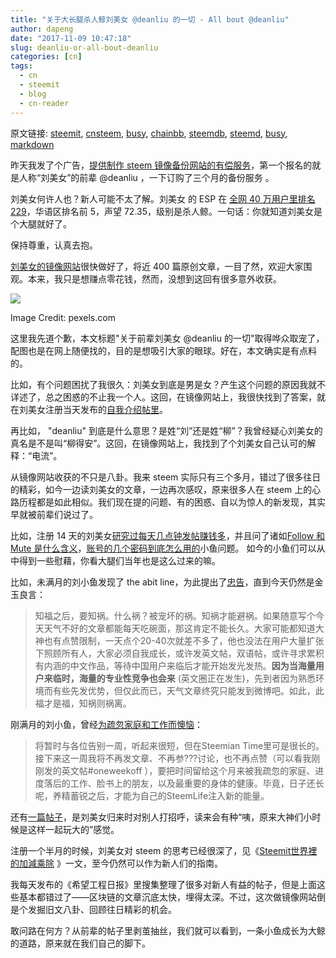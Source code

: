 ```yaml
---
title: "关于大长腿杀人鲸刘美女 @deanliu 的一切 - All bout @deanliu"
author: dapeng
date: "2017-11-09 10:47:18"
slug: deanliu-or-all-bout-deanliu
categories: [cn]
tags: 
  - cn
  - steemit
  - blog
  - cn-reader
---
```


原文链接: [steemit](https://steemit.com/cn/@dapeng/deanliu-or-all-bout-deanliu), [cnsteem](https://cnsteem.com/cn/@dapeng/deanliu-or-all-bout-deanliu), [busy](https://busy.org/cn/@dapeng/deanliu-or-all-bout-deanliu), [chainbb](https://chainbb.com/cn/@dapeng/deanliu-or-all-bout-deanliu), [steemdb](https://steemdb.com/cn/@dapeng/deanliu-or-all-bout-deanliu), [steemd](https://steemd.com/cn/@dapeng/deanliu-or-all-bout-deanliu), [busy](https://busy.org/cn/@dapeng/deanliu-or-all-bout-deanliu), [markdown](https://raw.githubusercontent.com/pzhaonet/steem_dapeng/master/content/post/deanliu-or-all-bout-deanliu.md)

昨天我发了个广告，[提供制作 steem 镜像备份网站的有偿服务](https://cnsteem.com/cn/@dapeng/or-10-sbd-to-build-a-mirror-site-for-your-own-steem-posts)，第一个报名的就是人称“刘美女”的前辈 @deanliu ，一下订购了三个月的备份服务 。

刘美女何许人也？新人可能不太了解。刘美女 的 ESP 在 [全网 40 万用户里排名 229](https://cnsteem.com/steemit/@nationalpark/observation-and-analysis-to-please-the-lord)，华语区排名前 5，声望 72.35，级别是杀人鲸。一句话：你就知道刘美女是个大腿就好了。

保持尊重，认真去抱。


[刘美女的镜像网站](https://deancrypto.netlify.com/)很快做好了，将近 400 篇原创文章，一目了然，欢迎大家围观。本来，我只是想赚点零花钱，然而，没想到这回有很多意外收获。

![](https://static.pexels.com/photos/90754/woman-portrait-girl-color-90754.jpeg)

Image Credit: pexels.com

这里我先道个歉，本文标题"关于前辈刘美女 @deanliu 的一切"取得哗众取宠了，配图也是在网上随便找的，目的是想吸引大家的眼球。好在，本文确实是有点料的。


比如，有个问题困扰了我很久：刘美女到底是男是女？产生这个问题的原因我就不详述了，总之困惑的不止我一个人。这回，在镜像网站上，我很快找到了答案，就在刘美女注册当天发布的[自我介绍帖里](https://deancrypto.netlify.com/post/a-father-from-taiwan-thinking-introducing-myself-a-bit/)。

再比如， "deanliu" 到底是什么意思？是姓“刘”还是姓“柳”？我曾经疑心刘美女的真名是不是叫“柳得安”。这回，在镜像网站上，我找到了个刘美女自己认可的解释：“电流”。


从镜像网站收获的不只是八卦。我来 steem 实际只有三个多月，错过了很多往日的精彩，如今一边读刘美女的文章，一边再次感叹，原来很多人在 steem 上的心路历程都是如此相似。我们现在提的问题、有的困惑、自以为惊人的新发现，其实早就被前辈们说过了。



比如，注册 14 天的刘美女[研究过每天几点钟发帖赚钱多](https://deancrypto.netlify.com/post/cn/)，并且问了诸如[Follow 和 Mute 是什么含义](https://deancrypto.netlify.com/post/question-about-steem-2-in-chinese-steemit/)，[账号的几个密码到底怎么用的](https://deancrypto.netlify.com/post/security-warning-for-cn-newbies/)小鱼问题。 如今的小鱼们可以从中得到一些慰藉，你看大腿们当年也是这么过来的嘛。



比如，未满月的刘小鱼发现了 the abit line，为此提出了[忠告](https://deancrypto.netlify.com/post/post-payout-cn-cn/)，直到今天仍然是金玉良言：



> 知福之后，要知祸。什么祸？被宠坏的祸。知祸才能避祸。如果随意写个今天天气不好的文章都能每天吃碗面，那这肯定不能长久。大家可能都知道大神也有点赞限制，一天点个20-40次就差不多了，他也没法在用户大量扩张下照顾所有人，大家必须自我成长，或许发英文帖，双语帖，或许寻求累积有内涵的中文作品，等待中国用户来临后才能开始发光发热。**因为当海量用户来临时，海量的专业性竞争也会来** (英文圈正在发生)，先到者因为熟悉环境而有些先发优势，但仅此而已，天气文章终究只能发到微博吧。如此，此福才是福，知祸则祸离。



刚满月的刘小鱼，曾经[为疏忽家庭和工作而懊恼](https://deancrypto.netlify.com/post/owo-farewell/)：



> 将暂时与各位告别一周，听起来很短，但在Steemian Time里可是很长的。接下来这一周我将不再发文章、不再参???讨论，也不再点赞（可以看我刚刚发的英文帖#oneweekoff ），要把时间留给这个月来被我疏忽的家庭、进度落后的工作、脸书上的朋友，以及最重要的身体的健康。毕竟，日子还长呢，养精蓄锐之后，才能为自己的SteemLife注入新的能量。



还有[一篇帖子](https://deancrypto.netlify.com/post/4wdgxj/)，是刘美女归来时对别人打招呼，读来会有种“咦，原来大神们小时候是这样一起玩大的”感觉。



注册一个半月的时候，刘美女对 steem 的思考已经很深了，见《[Steemit世界裡的加減乘除](https://deancrypto.netlify.com/post/calculate-your-way-into-the-steemit-ocean-steemit/) 》一文，至今仍然可以作为新人们的指南。



我每天发布的《希望工程日报》里搜集整理了很多对新人有益的帖子，但是上面这些基本都错过了——区块链的文章沉底太快，埋得太深。不过，这次做镜像网站倒是个发掘旧文八卦、回顾往日精彩的机会。


敢问路在何方？从前辈的帖子里剥茧抽丝，我们就可以看到，一条小鱼成长为大鲸的道路，原来就在我们自己的脚下。
